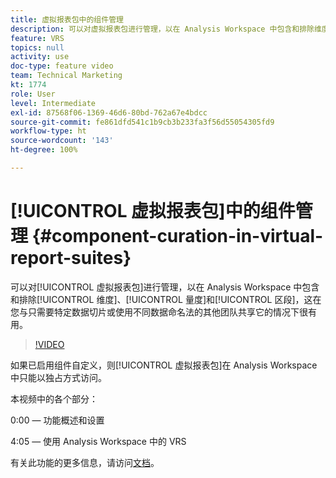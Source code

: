 ```yaml
---
title: 虚拟报表包中的组件管理
description: 可以对虚拟报表包进行管理，以在 Analysis Workspace 中包含和排除维度、量度和区段，这在您与只需要特定数据切片或使用不同数据命名法的其他团队共享它的情况下很有用。
feature: VRS
topics: null
activity: use
doc-type: feature video
team: Technical Marketing
kt: 1774
role: User
level: Intermediate
exl-id: 87568f06-1369-46d6-80bd-762a67e4bdcc
source-git-commit: fe861dfd541c1b9cb3b233fa3f56d55054305fd9
workflow-type: ht
source-wordcount: '143'
ht-degree: 100%

---
```


# [!UICONTROL 虚拟报表包]中的组件管理 {#component-curation-in-virtual-report-suites}

可以对[!UICONTROL 虚拟报表包]进行管理，以在 Analysis Workspace 中包含和排除[!UICONTROL 维度]、[!UICONTROL 量度]和[!UICONTROL 区段]，这在您与只需要特定数据切片或使用不同数据命名法的其他团队共享它的情况下很有用。

>[!VIDEO](https://video.tv.adobe.com/v/23544/?quality=12)

如果已启用组件自定义，则[!UICONTROL 虚拟报表包]在 Analysis Workspace 中只能以独占方式访问。

本视频中的各个部分：

0:00 — 功能概述和设置

4:05 — 使用 Analysis Workspace 中的 VRS

有关此功能的更多信息，请访问[文档](https://experienceleague.adobe.com/docs/analytics/components/virtual-report-suites/vrs-components.html?lang=zh-Hans)。
